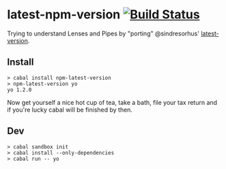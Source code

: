 # latest-npm-version [![Build Status](https://travis-ci.org/passy/latest-npm-version.svg?branch=master)](https://travis-ci.org/passy/latest-npm-version)

Trying to understand Lenses and Pipes by "porting" @sindresorhus'
[latest-version](https://github.com/sindresorhus/latest-version/).


## Install

```
> cabal install npm-latest-version
> npm-latest-version yo
yo 1.2.0
```

Now get yourself a nice hot cup of tea, take a bath, file your tax return and if
you're lucky cabal will be finished by then.

## Dev

```
> cabal sandbox init
> cabal install --only-dependencies
> cabal run -- yo
```
